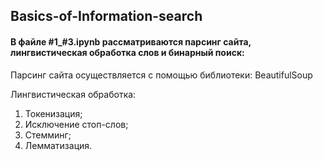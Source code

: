## Basics-of-Information-search

#### В файле #1_#3.ipynb рассматриваются парсинг сайта, лингвистическая обработка слов и бинарный поиск:

Парсинг сайта осуществляется с помощью библиотеки: BeautifulSoup

Лингвистическая обработка:
1. Токенизация;
2. Исключение стоп-слов;
3. Стемминг;
4. Лемматизация.
